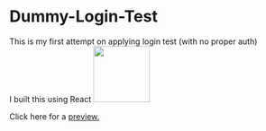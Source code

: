 # Dummy-Login-Test

This is my first attempt on applying login test (with no proper auth)
<br>
I built this using React
<img src="https://upload.wikimedia.org/wikipedia/commons/thumb/a/a7/React-icon.svg/512px-React-icon.svg.png?20220125121207" width="100" height="100">

Click here for a <a href="https://lilhalzy-dummy-login.netlify.app">preview.</a>
